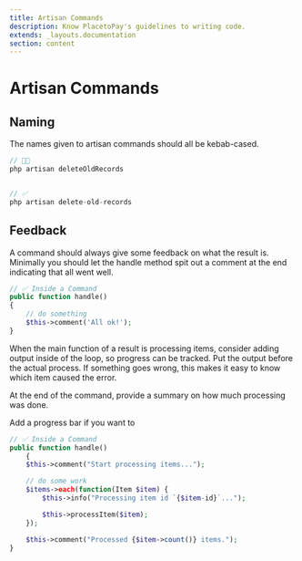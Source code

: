 ```yaml
---
title: Artisan Commands
description: Know PlacetoPay's guidelines to writing code.
extends: _layouts.documentation
section: content
---
```


# Artisan Commands

## Naming

The names given to artisan commands should all be kebab-cased.

```php
// 👎🏻
php artisan deleteOldRecords


// ✅
php artisan delete-old-records
```

## Feedback

A command should always give some feedback on what the result is. Minimally you should let the handle method spit out a comment at the end indicating that all went well.

```php
// ✅ Inside a Command
public function handle()
{
    // do something
    $this->comment('All ok!');
}
```

When the main function of a result is processing items, consider adding output inside of the loop, so progress can be tracked. Put the output before the actual process. If something goes wrong, this makes it easy to know which item caused the error.

At the end of the command, provide a summary on how much processing was done.

Add a progress bar if you want to

```php
// ✅ Inside a Command
public function handle()
    {
    $this->comment("Start processing items...");

    // do some work
    $items->each(function(Item $item) {
        $this->info("Processing item id `{$item-id}`...");

        $this->processItem($item);
    });

    $this->comment("Processed {$item->count()} items.");
}
```

